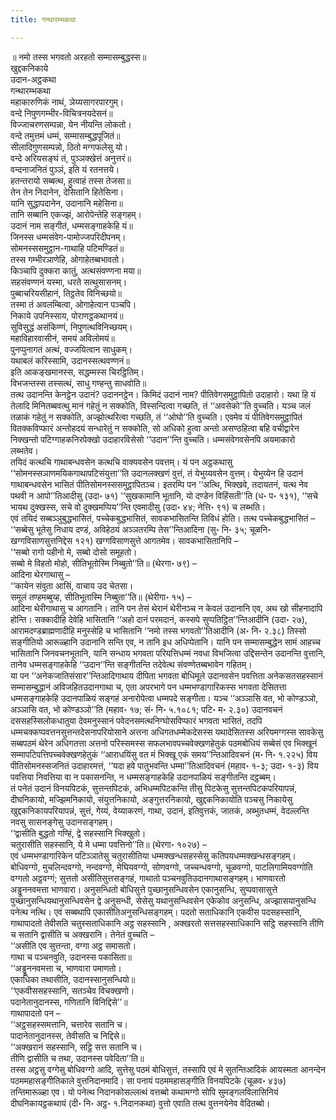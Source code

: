 ```yaml
---
title: गन्थारम्भकथा

---
```

॥ नमो तस्स भगवतो अरहतो सम्मासम्बुद्धस्स॥  
खुद्दकनिकाये  
उदान-अट्ठकथा  
गन्थारम्भकथा  
महाकारुणिकं नाथं, ञेय्यसागरपारगुम्।  
वन्दे निपुणगम्भीर-विचित्रनयदेसनं॥  
विज्जाचरणसम्पन्ना, येन नीयन्ति लोकतो।  
वन्दे तमुत्तमं धम्मं, सम्मासम्बुद्धपूजितं॥  
सीलादिगुणसम्पन्नो, ठितो मग्गफलेसु यो।  
वन्दे अरियसङ्घं तं, पुञ्ञक्खेत्तं अनुत्तरं॥  
वन्दनाजनितं पुञ्ञं, इति यं रतनत्तये।  
हतन्तरायो सब्बत्थ, हुत्वाहं तस्स तेजसा॥  
तेन तेन निदानेन, देसितानि हितेसिना।  
यानि सुद्धापदानेन, उदानानि महेसिना॥  
तानि सब्बानि एकज्झं, आरोपेन्तेहि सङ्गहम्।  
उदानं नाम सङ्गीतं, धम्मसङ्गाहकेहि यं॥  
जिनस्स धम्मसंवेग-पामोज्जपरिदीपनम्।  
सोमनस्ससमुट्ठान-गाथाहि पटिमण्डितं॥  
तस्स गम्भीरञाणेहि, ओगाहेतब्बभावतो।  
किञ्चापि दुक्करा कातुं, अत्थसंवण्णना मया॥  
सहसंवण्णनं यस्मा, धरते सत्थुसासनम्।  
पुब्बाचरियसीहानं, तिट्ठतेव विनिच्छयो॥  
तस्मा तं अवलम्बित्वा, ओगाहेत्वान पञ्चपि।  
निकाये उपनिस्साय, पोराणट्ठकथानयं॥  
सुविसुद्धं असंकिण्णं, निपुणत्थविनिच्छयम्।  
महाविहारवासीनं, समयं अविलोमयं॥  
पुनप्पुनागतं अत्थं, वज्जयित्वान साधुकम्।  
यथाबलं करिस्सामि, उदानस्सत्थवण्णनं॥  
इति आकङ्खमानस्स, सद्धम्मस्स चिरट्ठितिम्।  
विभजन्तस्स तस्सत्थं, साधु गण्हन्तु साधवोति॥  
तत्थ उदानन्ति केनट्ठेन उदानं? उदाननट्ठेन। किमिदं उदानं नाम? पीतिवेगसमुट्ठापितो उदाहारो। यथा हि यं तेलादि मिनितब्बवत्थु मानं गहेतुं न सक्कोति, विस्सन्दित्वा गच्छति, तं ‘‘अवसेको’’ति वुच्चति। यञ्च जलं तळाकं गहेतुं न सक्कोति, अज्झोत्थरित्वा गच्छति, तं ‘‘ओघो’’ति वुच्चति। एवमेव यं पीतिवेगसमुट्ठापितं वितक्कविप्फारं अन्तोहदयं सन्धारेतुं न सक्कोति, सो अधिको हुत्वा अन्तो असण्ठहित्वा बहि वचीद्वारेन निक्खन्तो पटिग्गाहकनिरपेक्खो उदाहारविसेसो ‘‘उदान’’न्ति वुच्चति। धम्मसंवेगवसेनपि अयमाकारो लब्भतेव।  
तयिदं कत्थचि गाथाबन्धवसेन कत्थचि वाक्यवसेन पवत्तम्। यं पन अट्ठकथासु ‘‘सोमनस्सञाणमयिकगाथापटिसंयुत्ता’’ति उदानलक्खणं वुत्तं, तं येभुय्यवसेन वुत्तम्। येभुय्येन हि उदानं गाथाबन्धवसेन भासितं पीतिसोमनस्ससमुट्ठापितञ्च। इतरम्पि पन ‘‘अत्थि, भिक्खवे, तदायतनं, यत्थ नेव पथवी न आपो’’तिआदीसु (उदा॰ ७१) ‘‘सुखकामानि भूतानि, यो दण्डेन विहिंसती’’ति (ध॰ प॰ १३१), ‘‘सचे भायथ दुक्खस्स, सचे वो दुक्खमप्पिय’’न्ति एवमादीसु (उदा॰ ४४; नेत्ति॰ ९१) च लब्भति।  
एवं तयिदं सब्बञ्ञुबुद्धभासितं, पच्चेकबुद्धभासितं, सावकभासितन्ति तिविधं होति। तत्थ पच्चेकबुद्धभासितं – ‘‘सब्बेसु भूतेसु निधाय दण्डं, अविहेठयं अञ्ञतरम्पि तेस’’न्तिआदिना (सु॰ नि॰ ३५; चूळनि॰ खग्गविसाणसुत्तनिद्देस १२१) खग्गविसाणसुत्ते आगतमेव। सावकभासितानिपि –  
‘‘सब्बो रागो पहीनो मे, सब्बो दोसो समूहतो।  
सब्बो मे विहतो मोहो, सीतिभूतोस्मि निब्बुतो’’ति॥ (थेरगा॰ ७९) –  
आदिना थेरगाथासु –  
‘‘कायेन संवुता आसिं, वाचाय उद चेतसा।  
समूलं तण्हमब्बुय्ह, सीतिभूतास्मि निब्बुता’’ति॥ (थेरीगा॰ १५) –  
आदिना थेरीगाथासु च आगतानि। तानि पन तेसं थेरानं थेरीनञ्च न केवलं उदानानि एव, अथ खो सीहनादापि होन्ति। सक्कादीहि देवेहि भासितानि ‘‘अहो दानं परमदानं, कस्सपे सुप्पतिट्ठित’’न्तिआदीनि (उदा॰ २७), आरामदण्डब्राह्मणादीहि मनुस्सेहि च भासितानि ‘‘नमो तस्स भगवतो’’तिआदीनि (अ॰ नि॰ २.३८) तिस्सो सङ्गीतियो आरूळ्हानि उदानानि सन्ति एव, न तानि इध अधिप्पेतानि। यानि पन सम्मासम्बुद्धेन सामं आहच्च भासितानि जिनवचनभूतानि, यानि सन्धाय भगवता परियत्तिधम्मं नवधा विभजित्वा उद्दिसन्तेन उदानन्ति वुत्तानि, तानेव धम्मसङ्गाहकेहि ‘‘उदान’’न्ति सङ्गीतन्ति तदेवेत्थ संवण्णेतब्बभावेन गहितम्।  
या पन ‘‘अनेकजातिसंसार’’न्तिआदिगाथाय दीपिता भगवता बोधिमूले उदानवसेन पवत्तिता अनेकसतसहस्सानं सम्मासम्बुद्धानं अविजहितउदानगाथा च, एता अपरभागे पन धम्मभण्डागारिकस्स भगवता देसितत्ता धम्मसङ्गाहकेहि उदानपाळियं सङ्गहं अनारोपेत्वा धम्मपदे सङ्गीता। यञ्च ‘‘अञ्ञासि वत, भो कोण्डञ्ञो, अञ्ञासि वत, भो कोण्डञ्ञो’’ति (महाव॰ १७; सं॰ नि॰ ५.१०८१; पटि॰ म॰ २.३०) उदानवचनं दससहस्सिलोकधातुया देवमनुस्सानं पवेदनसमत्थनिग्घोसविप्फारं भगवता भासितं, तदपि धम्मचक्कप्पवत्तनसुत्तन्तदेसनापरियोसाने अत्तना अधिगतधम्मेकदेसस्स यथादेसितस्स अरियमग्गस्स सावकेसु सब्बपठमं थेरेन अधिगतत्ता अत्तनो परिस्समस्स सफलभावपच्चवेक्खणहेतुकं पठमबोधियं सब्बेसं एव भिक्खूनं सम्मापटिपत्तिपच्चवेक्खणहेतुकं ‘‘आराधयिंसु वत मं भिक्खू एकं समय’’न्तिआदिवचनं (म॰ नि॰ १.२२५) विय पीतिसोमनस्सजनितं उदाहारमत्तं, ‘‘यदा हवे पातुभवन्ति धम्मा’’तिआदिवचनं (महाव॰ १-३; उदा॰ १-३) विय पवत्तिया निवत्तिया वा न पकासनन्ति, न धम्मसङ्गाहकेहि उदानपाळियं सङ्गीतन्ति दट्ठब्बम्।  
तं पनेतं उदानं विनयपिटकं, सुत्तन्तपिटकं, अभिधम्मपिटकन्ति तीसु पिटकेसु सुत्तन्तपिटकपरियापन्नं, दीघनिकायो, मज्झिमनिकायो, संयुत्तनिकायो, अङ्गुत्तरनिकायो, खुद्दकनिकायोति पञ्चसु निकायेसु खुद्दकनिकायपरियापन्नं, सुत्तं, गेय्यं, वेय्याकरणं, गाथा, उदानं, इतिवुत्तकं, जातकं, अब्भुतधम्मं, वेदल्लन्ति नवसु सासनङ्गेसु उदानसङ्गहम्।  
‘‘द्वासीति बुद्धतो गण्हिं, द्वे सहस्सानि भिक्खुतो।  
चतुरासीति सहस्सानि, ये मे धम्मा पवत्तिनो’’ति॥ (थेरगा॰ १०२७) –  
एवं धम्मभण्डागारिकेन पटिञ्ञातेसु चतुरासीतिया धम्मक्खन्धसहस्सेसु कतिपयधम्मक्खन्धसङ्गहम्। बोधिवग्गो, मुचलिन्दवग्गो, नन्दवग्गो, मेघियवग्गो, सोणवग्गो, जच्चन्धवग्गो, चूळवग्गो, पाटलिगामियवग्गोति वग्गतो अट्ठवग्गं; सुत्ततो असीतिसुत्तसङ्गहं, गाथातो पञ्चनवुतिउदानगाथासङ्गहम्। भाणवारतो अड्ढूननवमत्ता भाणवारा। अनुसन्धितो बोधिसुत्ते पुच्छानुसन्धिवसेन एकानुसन्धि, सुप्पवासासुत्ते पुच्छानुसन्धियथानुसन्धिवसेन द्वे अनुसन्धी, सेसेसु यथानुसन्धिवसेन एकेकोव अनुसन्धि, अज्झासयानुसन्धि पनेत्थ नत्थि। एवं सब्बथापि एकासीतिअनुसन्धिसङ्गहम्। पदतो सताधिकानि एकवीस पदसहस्सानि, गाथापादतो तेवीसति चतुस्सताधिकानि अट्ठ सहस्सानि , अक्खरतो सत्तसहस्साधिकानि सट्ठि सहस्सानि तीणि च सतानि द्वासीति च अक्खरानि। तेनेतं वुच्चति –  
‘‘असीति एव सुत्तन्ता, वग्गा अट्ठ समासतो।  
गाथा च पञ्चनवुति, उदानस्स पकासिता॥  
‘‘अड्ढूननवमत्ता च, भाणवारा पमाणतो।  
एकाधिका तथासीति, उदानस्सानुसन्धियो॥  
‘‘एकवीससहस्सानि, सतञ्चेव विचक्खणो।  
पदानेतानुदानस्स, गणितानि विनिद्दिसे’’॥  
गाथापादतो पन –  
‘‘अट्ठसहस्समत्तानि, चत्तारेव सतानि च।  
पादानेतानुदानस्स, तेवीसति च निद्दिसे॥  
‘‘अक्खरानं सहस्सानि, सट्ठि सत्त सतानि च।  
तीणि द्वासीति च तथा, उदानस्स पवेदिता’’ति॥  
तस्स अट्ठसु वग्गेसु बोधिवग्गो आदि, सुत्तेसु पठमं बोधिसुत्तं, तस्सापि एवं मे सुतन्तिआदिकं आयस्मता आनन्देन पठममहासङ्गीतिकाले वुत्तनिदानमादि। सा पनायं पठममहासङ्गीति विनयपिटके (चूळव॰ ४३७) तन्तिमारूळ्हा एव। यो पनेत्थ निदानकोसल्लत्थं वत्तब्बो कथामग्गो सोपि सुमङ्गलविलासिनियं दीघनिकायट्ठकथायं (दी॰ नि॰ अट्ठ॰ १.निदानकथा) वुत्तो एवाति तत्थ वुत्तनयेनेव वेदितब्बो।  